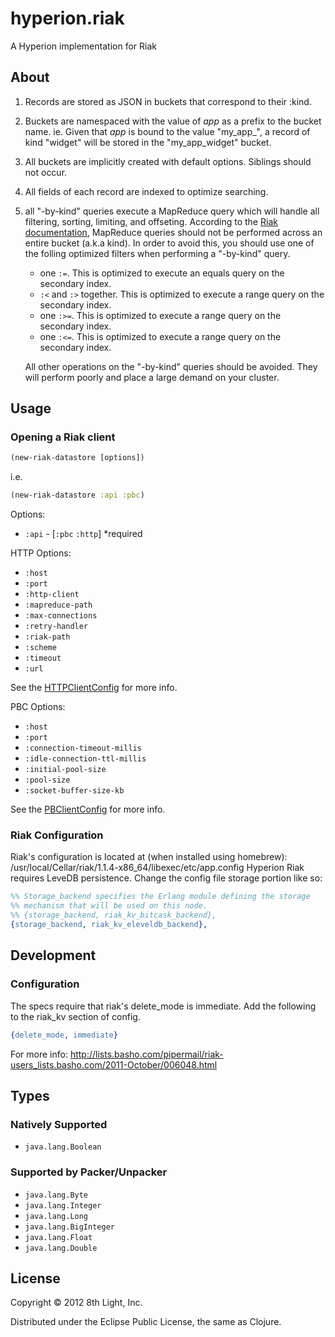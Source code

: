 hyperion.riak
============

A Hyperion implementation for Riak

## About

 1. Records are stored as JSON in buckets that correspond to their :kind.
 2. Buckets are namespaced with the value of *app* as a prefix to the bucket name.
    ie. Given that *app* is bound to the value \"my_app_\", a record of kind \"widget\"
    will be stored in the \"my_app_widget\" bucket.
 3. All buckets are implicitly created with default options.  Siblings should not occur.
 4. All fields of each record are indexed to optimize searching.
 5. all "-by-kind" queries execute a MapReduce query which will handle all filtering, sorting, limiting, and offseting.
    According to the [Riak documentation](http://docs.basho.com/riak/1.1.0/tutorials/querying/MapReduce/),
    MapReduce queries should not be performed across an entire bucket (a.k.a kind).
    In order to avoid this, you should use one of the folling optimized filters when performing a "-by-kind" query.
    * one `:=`. This is optimized to execute an equals query on the secondary index.
    * `:<` and `:>` together. This is optimized to execute a range query on the secondary index.
    * one `:>=`. This is optimized to execute a range query on the secondary index.
    * one `:<=`. This is optimized to execute a range query on the secondary index.

    All other operations on the "-by-kind" queries should be avoided.
    They will perform poorly and place a large demand on your cluster.

## Usage

### Opening a Riak client

```clojure
(new-riak-datastore [options])
```

i.e.

```clojure
(new-riak-datastore :api :pbc)
```

Options:

 * `:api` - [`:pbc` `:http`] *required

HTTP Options:

 * `:host`
 * `:port`
 * `:http-client`
 * `:mapreduce-path`
 * `:max-connections`
 * `:retry-handler`
 * `:riak-path`
 * `:scheme`
 * `:timeout`
 * `:url`

 See the [HTTPClientConfig](http://basho.github.com/riak-java-client/1.0.5/com/basho/riak/client/raw/http/HTTPClientConfig.Builder.html) for more info.

PBC Options:

 * `:host`
 * `:port`
 * `:connection-timeout-millis`
 * `:idle-connection-ttl-millis`
 * `:initial-pool-size`
 * `:pool-size`
 * `:socket-buffer-size-kb`

 See the [PBClientConfig](http://basho.github.com/riak-java-client/1.0.5/com/basho/riak/client/raw/pbc/PBClientConfig.Builder.html) for more info.

### Riak Configuration

Riak's configuration is located at (when installed using homebrew): /usr/local/Cellar/riak/1.1.4-x86_64/libexec/etc/app.config
Hyperion Riak requires LeveDB persistence.  Change the config file storage portion like so:

```erlang
%% Storage_backend specifies the Erlang module defining the storage
%% mechanism that will be used on this node.
%% {storage_backend, riak_kv_bitcask_backend},
{storage_backend, riak_kv_eleveldb_backend},
```

## Development

### Configuration

The specs require that riak's delete_mode is immediate.  Add the following to the riak_kv section of config.

```erlang
{delete_mode, immediate}
```

For more info: http://lists.basho.com/pipermail/riak-users_lists.basho.com/2011-October/006048.html

## Types

### Natively Supported

* `java.lang.Boolean`

### Supported by Packer/Unpacker

* `java.lang.Byte`
* `java.lang.Integer`
* `java.lang.Long`
* `java.lang.BigInteger`
* `java.lang.Float`
* `java.lang.Double`

## License

Copyright © 2012 8th Light, Inc.

Distributed under the Eclipse Public License, the same as Clojure.
